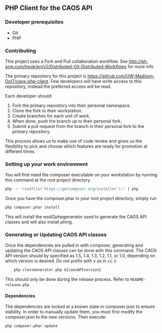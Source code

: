 ## PHP Client for the CAOS API

### Developer prerequisites
* Git
* PHP

### Contributing
This project uses a Fork and Pull collaboration workflow. See http://git-scm.com/book/en/v2/Distributed-Git-Distributed-Workflows for more info

The primary repository for this project is https://github.com/UW-Madison-DoIT/caos-php-client. Few developers will have write access to this
repository, instead the preferred access will be read.

Each developer should:

1. Fork the primary repository into their personal namespace.
2. Clone the fork to their workstation.
3. Create branches for each unit of work.
4. When done, push the branch up to their personal fork.
5. Submit a pull request from the branch in their personal fork to the primary repository.

This process allows us to make use of code review and gives us the flexibility to pick and choose which features are ready for promotion at different times.

### Setting up your work environment
You will first need the composer executable on your workstation by running this command at the root project directory.

```bash
php -r "readfile('https://getcomposer.org/installer');" | php
```

Once you have the composer.phar in your root project directory, simply run

```bash
php composer.phar install
```

This will install the wsdl2phpgenerator used to generate the CAOS API classes and will also install phing.

### Generating or Updating CAOS API classes 
Once the dependencies are pulled in with composer, generating and updating the CAOS API classes can be done with this command. The CAOS API version should by specified as 1.5, 1.4, 1.3, 1.2, 1.1, or 1.0, depending on which version is desired. Do *not* prefix with v as in `v1.5`

``` php
	php classGenerator.php ${caosAPIversion}
```



This should only be done during the release process. Refer to `README-release.php`.

#### Dependencies
The dependencies are locked at a known state in composer.json to ensure stability. In order to manually update them, you must first modify the
composer.json to the new versions. Then execute:
```bash
php composer.phar update
```


